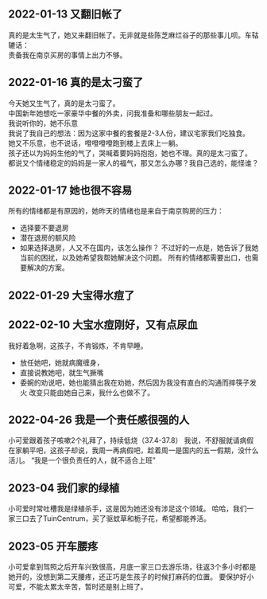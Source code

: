 ## 2022-01-13 又翻旧帐了
真的是太生气了，她又来翻旧帐了。无非就是些陈芝麻烂谷子的那些事儿呗。车轱辘话：\
责备我在南京买房的事情上出力不够。


## 2022-01-16 真的是太刁蛮了
今天她又生气了，真的是太刁蛮了。\
中国新年她想吃一家豪华中餐的外卖，问我准备和哪些朋友一起过。\
我说听你的，她不乐意\
我说了我自己的想法：因为这家中餐的套餐是2-3人份，建议宅家我们吃独食。\
她又不乐意，也不说话，噔噔噔噔跑到楼上去床上一躺。\
孩子还以为妈妈生他的气了，哭喊着要妈妈抱抱，她也不理。真的是太刁蛮了。\
都说又个情绪稳定的妈妈是一家人的福气，那又怎么办哪？我自己选的，能怪谁？

## 2022-01-17 她也很不容易
所有的情绪都是有原因的，她昨天的情绪也是来自于南京购房的压力：
- 选择要不要退房
- 潜在退房的额风险
- 如果选择退房，人又不在国内，该怎么操作？
不过好的一点是，她告诉了我她当前的困扰，以及她希望我帮她解决这个问题。
所有的情绪都需要出口，也需要解决的方案。

## 2022-01-29 大宝得水痘了

## 2022-02-10 大宝水痘刚好，又有点尿血
我好着急啊，这孩子，不肯锻炼，不肯早睡。
- 放任她吧，她就病魔缠身，
- 直接说教她吧，就生气撅嘴
- 委婉的劝说吧，她也能猜出我在劝她，然后因为我没有直白的沟通而摔筷子发火
改变只能由她自己来，我什么也做不了。

## 2022-04-26 我是一个责任感很强的人
小可爱跟着孩子咳嗽2个礼拜了，持续低烧（37.4-37.8）
我说，不舒服就请病假在家躺平吧，这孩子却说，我周一再病假吧，趁着周一是国内的五一假期，没什么活儿。
“我是一个很负责任的人，就不适合上班”

## 2023-04 我们家的绿植
小可爱时常吐槽我是绿植杀手，这是因为她还没有涉足这个领域。
哈哈，我们一家三口去了TuinCentrum，买了驱蚊草和栀子花，希望都能养活。

## 2023-05 开车腰疼
小可爱拿到驾照之后开车兴致很高，月底一家三口去游乐场，往返3个多小时都是她开的，没想到第二天腰疼，还正巧是生孩子的时候打麻药的位置。
要保护好小可爱，不能太累太辛苦，暂时还是别上班了。